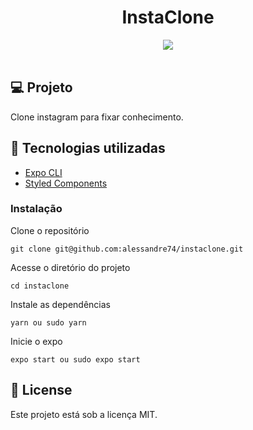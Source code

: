 <h1 align="center">
InstaClone
</h1>

<div align="center">
  <img src="./src/assets/instaClone.gif"/>
 </div>

 </br>

## 💻 Projeto

Clone instagram para fixar conhecimento.

## 🚀 Tecnologias utilizadas

- [Expo CLI](https://expo.dev/)
- [Styled Components](https://styled-components.com/)

### Instalação

Clone o repositório

```
git clone git@github.com:alessandre74/instaclone.git
```

Acesse o diretório do projeto

```
cd instaclone
```

Instale as dependências

```
yarn ou sudo yarn
```

Inicie o expo

```
expo start ou sudo expo start
```

## 📄 License

Este projeto está sob a licença MIT.
